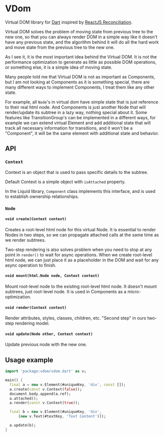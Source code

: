 # VDom

Virtual DOM library for [Dart](https://www.dartlang.org/) inspired by
[ReactJS Reconciliation](http://facebook.github.io/react/docs/reconciliation.html).

Virtual DOM solves the problem of moving state from previous tree to
the new one, so that you can always render DOM in a simple way like it
doesn't have any previous state, and the algorithm behind it will do
all the hard work and move state from the previous tree to the new
one.

As I see it, it is the most important idea behind the Virtual DOM. It
is not the performance optimization to generate as little as possible
DOM operations, or something else, it is a simple idea of moving
state.

Many people told me that Virtual DOM is not as important as
Components, but I am not looking at Components as it is something
special, there are many different ways to implement Components, I
treat them like any other state.

For example, all `Node`'s in virtual dom have simple state that is
just reference to their real html node. And Components is just another
Node that will render/update its subtree in a lazy way, nothing
special about it. Some features like TransitionGroup's can be
implemented in a different ways, for example we can extend virtual
Element and add additional state that will track all necessary
information for transitions, and it won't be a "Component", it will be
the same element with additional state and behavior.

## API

### `Context`

Context is an object that is used to pass specific details to the
subtree.

Default Context is a simple object with `isAttached` property.

In the Liquid library, `Component` class implements this interface,
and is used to establish ownership relationships.

### `Node`

#### `void create(Context context)`

Creates a root-level html node for this virtual Node. It is essential
to render Nodes in two steps, so we can propagate attached calls at
the same time as we render subtrees.

Two-step rendering is also solves problem when you need to stop at any
point in `render()` to wait for async operations. When we create
root-level html node, we can just place it as a placeholder in the DOM
and wait for any async operation to finish.

#### `void mount(html.Node node, Context context)`

Mount root-level node to the existing root-level html node. It doesn't
mount subtrees, just root-level node. It is used in Components as a
micro-optimization.

#### `void render(Context context)`

Render attributes, styles, classes, children, etc. "Second step" in ours
two-step rendering model.

#### `void update(Node other, Context context)`

Update previous node with the new one.

## Usage example

```dart
import 'package:vdom/vdom.dart' as v;

main() {
  final a = new v.Element(#uniqueKey, 'div', const []);
  a.create(const v.Context(false));
  document.body.append(a.ref);
  a.attached();
  a.render(const v.Context(true));

  final b = new v.Element(#uniqueKey, 'div',
      [new v.Text(#textKey, 'Text Content')]);

  a.update(b);
}
```
